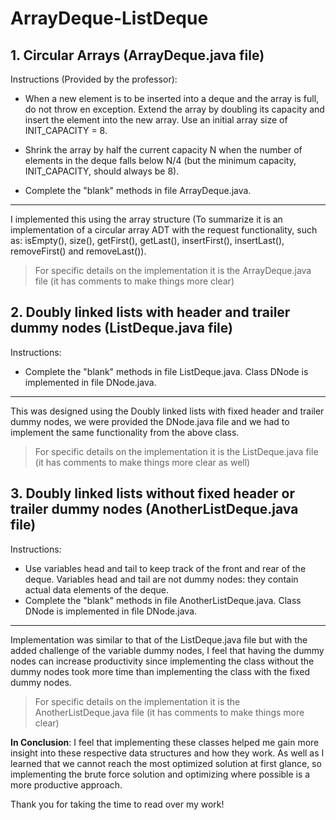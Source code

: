 # ArrayDeque-ListDeque
## 1. Circular Arrays (ArrayDeque.java file)

Instructions (Provided by the professor):
- When a new element is to be inserted into a deque and the array is full, do not throw en exception. Extend the array by doubling its capacity and insert the element into the new array. Use an initial array size of INIT_CAPACITY = 8.

- Shrink the array by half the current capacity N when the number of elements in the deque falls below N/4 (but the minimum capacity, INIT_CAPACITY, should always be 8).

- Complete the "blank" methods in file ArrayDeque.java. 
***
I implemented this using the array structure (To summarize it is an implementation of a circular array ADT with the request functionality, such as: isEmpty(), size(), getFirst(), getLast(), insertFirst(), insertLast(), removeFirst() and removeLast()). 
> For specific details on the implementation it is the ArrayDeque.java file (it has comments to make things more clear)

## 2. Doubly linked lists with header and trailer dummy nodes (ListDeque.java file)

Instructions: 
- Complete the "blank" methods in file ListDeque.java. Class DNode is implemented in file DNode.java. 
***
This was designed using the Doubly linked lists with fixed header and trailer dummy nodes, we were provided the DNode.java file and we had to implement the same functionality from the above class.  
> For specific details on the implementation it is the ListDeque.java file (it has comments to make things more clear as well)

## 3. Doubly linked lists without fixed header or trailer dummy nodes (AnotherListDeque.java file)

Instructions: 
- Use variables head and tail to keep track of the front and rear of the deque. Variables head and tail are not dummy nodes: they contain actual data elements of the deque.
- Complete the "blank" methods in file AnotherListDeque.java. Class DNode is implemented in file DNode.java.
***
Implementation was similar to that of the ListDeque.java file but with the added challenge of the variable dummy nodes, I feel that having the dummy nodes can increase productivity since implementing the class without the dummy nodes took more time than implementing the class with the fixed dummy nodes.
> For specific details on the implementation it is the AnotherListDeque.java file (it has comments to make things more clear)

**In Conclusion**: I feel that implementing these classes helped me gain more insight into these respective data structures and how they work. As well as I learned that we cannot reach the most optimized solution at first glance, so implementing the brute force solution and optimizing where possible is a more productive approach. 

Thank you for taking the time to read over my work! 
